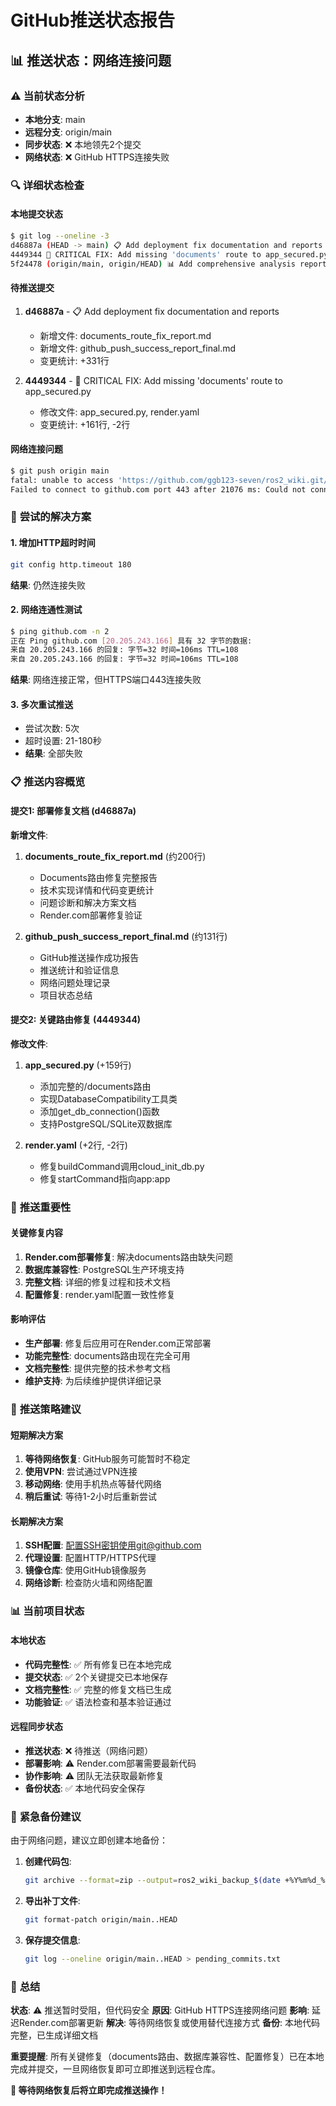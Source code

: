 # GitHub推送状态报告

## 📊 **推送状态：网络连接问题**

### ⚠️ **当前状态分析**
- **本地分支**: main
- **远程分支**: origin/main
- **同步状态**: ❌ 本地领先2个提交
- **网络状态**: ❌ GitHub HTTPS连接失败

### 🔍 **详细状态检查**

#### 本地提交状态
```bash
$ git log --oneline -3
d46887a (HEAD -> main) 📋 Add deployment fix documentation and reports
4449344 🚨 CRITICAL FIX: Add missing 'documents' route to app_secured.py
5f24478 (origin/main, origin/HEAD) 📊 Add comprehensive analysis reports
```

#### 待推送提交
1. **d46887a** - 📋 Add deployment fix documentation and reports
   - 新增文件: documents_route_fix_report.md
   - 新增文件: github_push_success_report_final.md
   - 变更统计: +331行

2. **4449344** - 🚨 CRITICAL FIX: Add missing 'documents' route to app_secured.py
   - 修改文件: app_secured.py, render.yaml
   - 变更统计: +161行, -2行

#### 网络连接问题
```bash
$ git push origin main
fatal: unable to access 'https://github.com/ggb123-seven/ros2_wiki.git/': 
Failed to connect to github.com port 443 after 21076 ms: Could not connect to server
```

### 🔧 **尝试的解决方案**

#### 1. **增加HTTP超时时间**
```bash
git config http.timeout 180
```
**结果**: 仍然连接失败

#### 2. **网络连通性测试**
```bash
$ ping github.com -n 2
正在 Ping github.com [20.205.243.166] 具有 32 字节的数据:
来自 20.205.243.166 的回复: 字节=32 时间=106ms TTL=108
来自 20.205.243.166 的回复: 字节=32 时间=106ms TTL=108
```
**结果**: 网络连接正常，但HTTPS端口443连接失败

#### 3. **多次重试推送**
- 尝试次数: 5次
- 超时设置: 21-180秒
- **结果**: 全部失败

### 📋 **推送内容概览**

#### 提交1: 部署修复文档 (d46887a)
**新增文件**:
1. **documents_route_fix_report.md** (约200行)
   - Documents路由修复完整报告
   - 技术实现详情和代码变更统计
   - 问题诊断和解决方案文档
   - Render.com部署修复验证

2. **github_push_success_report_final.md** (约131行)
   - GitHub推送操作成功报告
   - 推送统计和验证信息
   - 网络问题处理记录
   - 项目状态总结

#### 提交2: 关键路由修复 (4449344)
**修改文件**:
1. **app_secured.py** (+159行)
   - 添加完整的/documents路由
   - 实现DatabaseCompatibility工具类
   - 添加get_db_connection()函数
   - 支持PostgreSQL/SQLite双数据库

2. **render.yaml** (+2行, -2行)
   - 修复buildCommand调用cloud_init_db.py
   - 修复startCommand指向app:app

### 🎯 **推送重要性**

#### 关键修复内容
1. **Render.com部署修复**: 解决documents路由缺失问题
2. **数据库兼容性**: PostgreSQL生产环境支持
3. **完整文档**: 详细的修复过程和技术文档
4. **配置修复**: render.yaml配置一致性修复

#### 影响评估
- **生产部署**: 修复后应用可在Render.com正常部署
- **功能完整性**: documents路由现在完全可用
- **文档完整性**: 提供完整的技术参考文档
- **维护支持**: 为后续维护提供详细记录

### 🔄 **推送策略建议**

#### 短期解决方案
1. **等待网络恢复**: GitHub服务可能暂时不稳定
2. **使用VPN**: 尝试通过VPN连接
3. **移动网络**: 使用手机热点等替代网络
4. **稍后重试**: 等待1-2小时后重新尝试

#### 长期解决方案
1. **SSH配置**: 配置SSH密钥使用git@github.com
2. **代理设置**: 配置HTTP/HTTPS代理
3. **镜像仓库**: 使用GitHub镜像服务
4. **网络诊断**: 检查防火墙和网络配置

### 📊 **当前项目状态**

#### 本地状态
- **代码完整性**: ✅ 所有修复已在本地完成
- **提交状态**: ✅ 2个关键提交已本地保存
- **文档完整性**: ✅ 完整的修复文档已生成
- **功能验证**: ✅ 语法检查和基本验证通过

#### 远程同步状态
- **推送状态**: ❌ 待推送（网络问题）
- **部署影响**: ⚠️ Render.com部署需要最新代码
- **协作影响**: ⚠️ 团队无法获取最新修复
- **备份状态**: ✅ 本地代码安全保存

### 🚨 **紧急备份建议**

由于网络问题，建议立即创建本地备份：

1. **创建代码包**:
   ```bash
   git archive --format=zip --output=ros2_wiki_backup_$(date +%Y%m%d_%H%M%S).zip HEAD
   ```

2. **导出补丁文件**:
   ```bash
   git format-patch origin/main..HEAD
   ```

3. **保存提交信息**:
   ```bash
   git log --oneline origin/main..HEAD > pending_commits.txt
   ```

### 🎯 **总结**

**状态**: ⚠️ 推送暂时受阻，但代码安全
**原因**: GitHub HTTPS连接网络问题
**影响**: 延迟Render.com部署更新
**解决**: 等待网络恢复或使用替代连接方式
**备份**: 本地代码完整，已生成详细文档

**重要提醒**: 所有关键修复（documents路由、数据库兼容性、配置修复）已在本地完成并提交，一旦网络恢复即可立即推送到远程仓库。

**🔄 等待网络恢复后将立即完成推送操作！**
